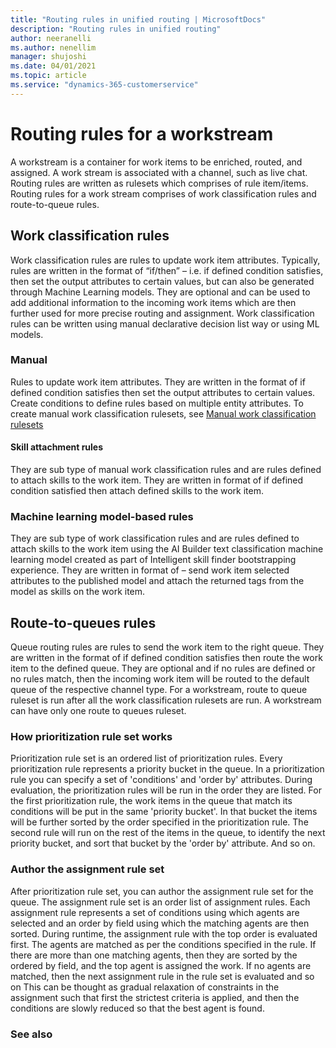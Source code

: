 ```yaml
---
title: "Routing rules in unified routing | MicrosoftDocs"
description: "Routing rules in unified routing"
author: neeranelli
ms.author: nenellim
manager: shujoshi
ms.date: 04/01/2021
ms.topic: article
ms.service: "dynamics-365-customerservice"
---
```


# Routing rules for a workstream

A workstream is a container for work items to be enriched, routed, and assigned. A work stream is associated with a channel, such as live chat. Routing rules are written as rulesets which comprises of rule item/items. Routing rules for a work stream comprises of work classification rules and route-to-queue rules.

## Work classification rules

Work classification rules are rules to update work item attributes. Typically, rules are written in the format of “if/then” – i.e. if defined condition satisfies, then set the output attributes to certain values, but can also be generated through Machine Learning models. They are optional and can be used to add additional information to the incoming work items which are then further used for more precise routing and assignment.
Work classification rules can be written using manual declarative decision list way or using ML models.

### Manual

Rules to update work item attributes. They are written in the format of if defined condition satisfies then set the output attributes to certain values. Create conditions to define rules based on multiple entity attributes. To create manual work classification rulesets, see [Manual work classification rulesets](configure-work-classification.md#manual-work-classification-ruleset)

#### Skill attachment rules

They are sub type of manual work classification rules and are rules defined to attach skills to the work item. They are written in format of if defined condition satisfied then attach defined skills to the work item.

### Machine learning model-based rules

They are sub type of work classification rules and are rules defined to attach skills to the work item using the AI Builder text classification machine learning model created as part of Intelligent skill finder bootstrapping experience. They are written in format of – send work item selected attributes to the published model and attach the returned tags from the model as skills on the work item.

## Route-to-queues rules

Queue routing rules are rules to send the work item to the right queue. They are written in the format of if defined condition satisfies then route the work item to the defined queue. They are optional and if no rules are defined or no rules match, then the incoming work item will be routed to the default queue of the respective channel type. For a workstream, route to queue ruleset is run after all the work classification rulesets are run. A workstream can have only one route to queues ruleset.

### How prioritization rule set works

Prioritization rule set is an ordered list of prioritization rules. Every prioritization rule represents a priority bucket in the queue.  In a prioritization rule you can specify a set of 'conditions' and 'order by' attributes. During evaluation, the prioritization rules will be run in the order they are listed. For the first prioritization rule, the work items in the queue that match its conditions will be put in the same 'priority bucket'. In that bucket the items will be further sorted by the order specified in the prioritization rule. The second rule will run on the rest of the items in the queue, to identify the next priority bucket, and sort that bucket by the 'order by' attribute. And so on.

### Author the assignment rule set

After prioritization rule set, you can author the assignment rule set for the queue. The assignment rule set is an order list of assignment rules. Each assignment rule represents a set of conditions using which agents are selected and an order by field using which the matching agents are then sorted. During runtime, the assignment rule with the top order is evaluated first. The agents are matched as per the conditions specified in the rule. If there are more than one matching agents, then they are sorted by the ordered by field, and the top agent is assigned the work. If no agents are matched, then the next assignment rule in the rule set is evaluated and so on This can be thought as gradual relaxation of constraints in the assignment such that first the strictest criteria is applied, and then the conditions are slowly reduced so that the best agent is found.

### See also

